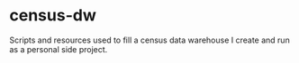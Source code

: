 # census-dw
Scripts and resources used to fill a census data warehouse I create and run as a personal side project.
